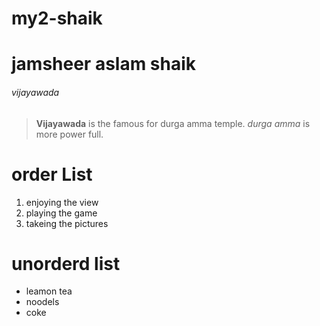 # my2-shaik
# jamsheer aslam shaik
###### vijayawada
>**Vijayawada** is the famous for durga amma temple.
>*durga amma* is more power full.

# order List
1. enjoying the view
2. playing the game
3. takeing the pictures

# unorderd list
- leamon tea
- noodels
- coke
